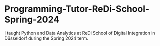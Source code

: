 # Programming-Tutor-ReDi-School-Spring-2024
I taught Python and Data Analytics at ReDi School of Digital Integration in Düsseldorf during the Spring 2024 term.
